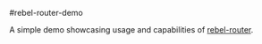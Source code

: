 #rebel-router-demo

A simple demo showcasing usage and capabilities of [rebel-router](https://github.com/RevillWeb/rebel-router).